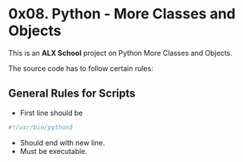 # 0x08. Python - More Classes and Objects

This is an **ALX School**  project on Python More Classes and Objects.

The source code has to follow certain rules:

## General Rules for Scripts
 * First line should be
```python
#!/usr/bin/python3
```

 * Should end with new line.
 * Must be executable.
